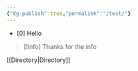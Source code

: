 ```yaml
---
{"dg-publish":true,"permalink":"/test/"}
---
```




- [0] Hello

> [!info]
> Thanks for the info

[[Directory\|Directory]]